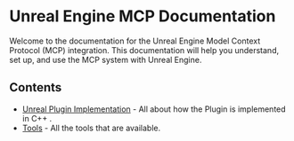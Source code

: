 # Unreal Engine MCP Documentation

Welcome to the documentation for the Unreal Engine Model Context Protocol (MCP) integration. This documentation will help you understand, set up, and use the MCP system with Unreal Engine.

## Contents

- [Unreal Plugin Implementation](Plugin/README.md) - All about how the Plugin is implemented in C++ .
- [Tools](Tools/README.md) - All the tools that are available.

